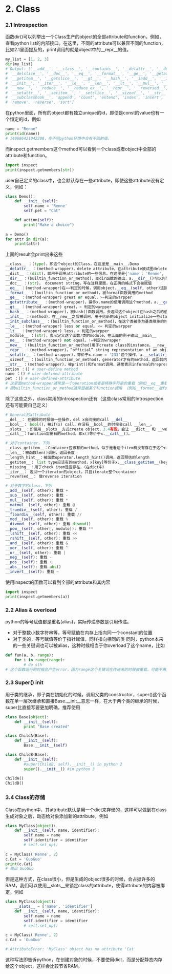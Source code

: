 # 2. Class
### 2.1 Introspection
函数dir()可以列举出一个Class生产的object的全部attribute和function，例如，查看python list的内部接口。在这里，不同的attribute可以兼容不同的function，比如2.1里面提及的，print调用的就是object中的__repr__的值。
```python
my_list = [1, 2, 3]
dir(my_list)
# Output: ['__add__', '__class__', '__contains__', '__delattr__', '__delitem__',
# '__delslice__', '__doc__', '__eq__', '__format__', '__ge__', '__getattribute__',
# '__getitem__', '__getslice__', '__gt__', '__hash__', '__iadd__', '__imul__',
# '__init__', '__iter__', '__le__', '__len__', '__lt__', '__mul__', '__ne__',
# '__new__', '__reduce__', '__reduce_ex__', '__repr__', '__reversed__', '__rmul__',
# '__setattr__', '__setitem__', '__setslice__', '__sizeof__', '__str__',
# '__subclasshook__', 'append', 'count', 'extend', 'index', 'insert', 'pop',
# 'remove', 'reverse', 'sort']
```
在python里面，所有的object都有独立unique的id，即便是const的value也有一个恒定的id，例如
```python
name = "Renne"
print(id(name))
# 140686421042208，在不同python环境中会有不同的值。
```
而inspect.getmembers这个method可以看到一个class或者object中全部的attribute和function。
```python
import inspect
print(inspect.getmembers(str))
```
user自己定义的class中，也会默认存在一些attribute，即使这些attribute没有定义，例如：
```python
class Demo():
    def __init__(self):
        self.name = 'Renne'
        self.pet = "Cat"

    def action(self):
        print("Make a choice")
        
a = Demo()
for attr in dir(a):
    print(attr)

```
上面的result会print出来这些
```python
__class__ ：(type)，即这个object的Class，在这里是__main__.Demo
__delattr__ ：(method-wrapper)，delete attribute，在attribute被试图delete的时候，被call
__dict__ ：(dict)，即用于调用attribute的一些信息，在这里是{'name': 'Renne', 'pet': 'Cat'}
__dir__ ：(builtin_function_or_method)，即dir函数的输出，a.__dir__()可以列举出全部attribute和function
__doc__ ：(str)， document string，写在注释里面，在正确的格式下会被赋值
__eq__ ：(method-wrapper)在==判定的时候，调用object.__eq__(self, other)这回method
__format__ ：(builtin_function_or_method)，被format函数调用的method
__ge__ ：(method-wrapper) great or equal，>=判定的warpper
__getattribute__ ：(method-wrapper)，操作x.name的使用调用这个method，a.__getattribute__('name')等价于a.name
__gt__ ：(method-wrapper) great，> 判定的warpper
__hash__ ：(method-wrapper)，被hash()函数调用，会返回这个object在hash之后的值
__init__ ：(method)，在__new__之后被调用，用于给新的object initialize一些static的value，object(instance)本身是new创建的
__init_subclass__ ：(builtin_function_or_method)，在这个类被作为基类继承的时候，派生类在init的时候会call这个method
__le__ ：(method-wrapper) less or equal，<= 判定的warpper
__lt__ ：(method-wrapper) less，< 判定的warpper
__module__ ：(str)，表示定义这个函数/类的module，在上面的例子输出__main__
__ne__ ：(method-wrapper) not equal，!=判定的wrapper
__new__ ：(builtin_function_or_method)用于create class的instance，__new__会在object生成的时候被调用，生产dir的静态的method
__repr__ ：(method-wrapper)，“official” string representation of an object，在jupyter列举的时候被调用
__setattr__ ：(method-wrapper)，等价于x.name = '233'这个操作，a.__setattr__('name','Kalu')等价于a.name = 'Kalu'
__sizeof__ ：(builtin_function_or_method)，generator才有的method，返回其内存的大小(number of bytes)
__str__ ：(method-wrapper)，被print()和format调用，通常表示informal的representation
action ：() # user-define method
name ：() # user-defined-attribute
pet ：() # user-defined-attribute
# 这里面method-wrapper通常是一个operation或者是特殊字符串的重载（例如__eq__重载==）
# 而builtin_function_or_method通常是被某个function调用 （例如__format__被format()调用）
```
除了这些之外，class常用的Introspection还有（这些class常用的Introspection还有可能要自己定义）
```python
# General的attribute
__del__： 在删除的时候做一些操作，del x会间接的call __del__
__bool__： bool()，被if(x) call，在没有__bool__的时候会call __len__。
__slots__：即使用__slots__方式create object，3.4有说，会让 __dict__ 和 __weakref__ 不create
__call__：function需要有的method，即x()等价于x.__call__()。

# 对于container，下列
__class_getitem__：Container应该有的method，似乎是看这个item有没有存在于这个container
__len__：被函数len()调用，返回长度
__length_hint__：被函数operator.length_hint()调用，返回预估的length
__getitem__： list type应该有的method，x[key]等价于x.__class_getitem__(key) （__setitem__和__delitem__类似）
__missing__：用于check item是否存在，（在dict中）
__iter__： 返回一个iterator的object，并且iterate整个container
__reversed__： 做reverse iteration

# 对于数字的class，下列
__add__(self, other): 重载 +
__sub__(self, other): 重载 -
__mul__(self, other): 重载 *
__matmul__(self, other): 重载 @
__truediv__(self, other): 重载 /
__floordiv__(self, other): 重载 //
__mod__(self, other): 重载 %
__divmod__(self, other): 重载 divmod()
__pow__(self, other[, modulo]): 重载 **
__lshift__(self, other): 重载 <<
__rshift__(self, other): 重载 >>
__and__(self, other): 重载 &
__xor__(self, other): 重载 ^
__or__(self, other): 重载 |
__neg__(self): 重载 -
__pos__(self): 重载 +
__abs__(self): 重载 abs()
__invert__(self): 重载 ~
```
使用inspect的函数可以看到全部的attribute和其内容
```python
import inspect
print(inspect.getmembers(a))
```


### 2.2 Alias & overload
python的等号赋值都是重名(alias)，实际传递参数是引用传递。
* 对于整数小数字符串等，等号赋值在内存上指向同一个constant的位置
* 对于类的，等号赋值等价于指针赋值，同样指向相同的类
同时，python本来的一些关键词也可以被alias，这种时候相当于你overload了这个name，比如
```python
def fun(a, b, range):
    for i in range(range):
        # do sth
# 这个函数运行的时候会产生error，因为range这个关键词在传进来的时候被重载，可能不再是一个函数的类型
```

### 2.3 Super() init
用于类的继承，即子类在初始化的时候，调用父类的constructor，super()这个函数在单一层次继承和直接Base.\_\_init\_\_意思一样，在大于两个类的继承的时候，super比直接写要更加明确，推荐使用
```python
class Base(object):
    def __init__(self):
        print "Base created"

class ChildA(Base):
    def __init__(self):
        Base.__init__(self)

class ChildB(Base):
    def __init__(self):
        #super(ChildB, self).__init__() in python 2
        super().__init__() #in python 3
        
ChildA() 
ChildB()
```

### 3.4 Class的存储
Class在python中，其attribute默认是用一个dict来存储的，这样可以做到在class生成对象之后，动态给对象添加新的attribute，例如
```python
class MyClass(object):
    def __init__(self, name, identifier):
        self.name = name
        self.identifier = identifier
        # self.set_up()
        
c = MyClass('Renne', 2)
c.Cat = 'GuoGuo'
print(c.Cat)
# 输出 GuoGuo
```
但是这种方式，在class很小，但是生成的object很多的时候，会占据许多的RAM，我们可以使用__slots__来锁定class的attribute，使得attribute的内容被绑定，例如
```python
class MyClass(object):
    __slots__ = ['name', 'identifier']
    def __init__(self, name, identifier):
        self.name = name
        self.identifier = identifier
        # self.set_up()
        
c = MyClass('Renne', 2)
c.Cat = 'GuoGuo'

# AttributeError: 'MyClass' object has no attribute 'Cat'
```
这种写法即告诉python，在创建对象的时候，不要使用dict，而是分配静态内存给这个object，这样会比较节省RAM。


